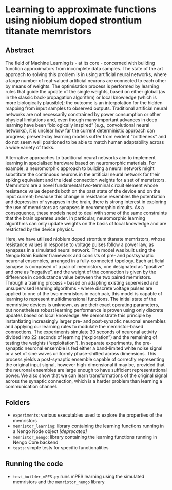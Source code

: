 # Learning to approximate functions using niobium doped strontium titanate memristors

## Abstract

The ﬁeld of Machine Learning is - at its core - concerned with building function approximators from incomplete data samples. The state of the art approach to solving this problem is in using artiﬁcial neural networks, where a large number of real-valued artiﬁcial neurons are connected to each other by means of weights.
The optimisation process is performed by learning rules that guide the update of the single weights, based on either global (as in the classic back-propagation algorithm) or local knowledge (which is more biologically plausible); the outcome is an interpolation for the hidden mapping from input samples to observed outputs.
Traditional artiﬁcial neural networks are not necessarily constrained by power consumption or other physical limitations and, even though many important advances in deep learning have been “biologically inspired” (e.g., convolutional neural networks), it is unclear how far the current deterministic approach can progress; present-day learning models suﬀer from evident “brittleness” and do not seem well positioned to be able to match human adaptability across a wide variety of tasks. 

Alternative approaches to traditional neural networks aim to implement learning in specialised hardware based on neuromorphic materials. For example, a neuromorphic approach to building a neural network might substitute the continuous neurons in the artiﬁcial neural network for their spiking equivalent and the ideal connection weights for a set of memristors. Memristors are a novel fundamental two-terminal circuit element whose resistance value depends both on the past state of the device and on the input current; because this change in resistance resembles the potentiation and depression of synapses in the brain, there is strong interest in exploring the use of memristors as synapses in neuromorphic circuits. As a consequence, these models need to deal with some of the same constraints that the brain operates under. In particular, neuromorphic learning algorithms can only update weights on the basis of local knowledge and are restricted by the device physics. 

Here, we have utilised niobium doped strontium titanate memristors, whose resistance values in response to voltage pulses follow a power law, as synapses in a simulated neural network.
The model was built using the Nengo Brain Builder framework and consists of pre- and postsynaptic neuronal ensembles, arranged in a fully-connected topology. Each artificial synapse is composed of a pair of memristors, one designated as “positive” and one as “negative”, and the weight of the connection is given by the difference in conductance value between the two paired memristors.
Through a training process - based on adapting existing supervised and unsupervised learning algorithms - where discrete voltage pulses are applied to one of the two memristors in each pair, this model is capable of learning to represent multidimensional functions.
The initial state of the memristive devices is unknown, as are their exact operating parameters, but nonetheless robust learning performance is proven using only discrete updates based on local knowledge.
We demonstrate this principle by instantiating increasingly larger pre- and post-synaptic neuronal ensembles and applying our learning rules to modulate the memristor-based connections. 
 The experiments simulate 30 seconds of neuronal activity divided into 22 seconds of learning (“exploration”) and the remaining of testing the weights (“exploitation”). In separate experiments, the pre-synaptic neuronal ensemble is fed either a band-limited white noise signal or a set of sine waves uniformly phase-shifted across dimensions.
This process yields a post-synaptic ensemble capable of correctly representing the original input signal, however high-dimensional it may be, provided that the neuronal ensembles are large enough to have sufficient representational power. We also show that we can learn transformations of the original signal across the synaptic connection, which is a harder problem than learning a communication channel.

## Folders
* ``experiments``: various executables used to explore the properties of the memristors
* ``memristor_learning``: library containing the learning functions running in a Nengo Node object *[deprecated]*
* ``memristor_nengo``: library containing the learning functions running in Nengo Core backend
* ``tests``: simple tests for specific functionalities

## Running the code
* ``test_builder_mPES.py`` runs mPES learning using the simulated memristors and the ``memristor_nengo`` library
